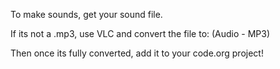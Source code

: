 To make sounds, get your sound file.

If its not a .mp3, use VLC and convert the file to: (Audio - MP3)

Then once its fully converted, add it to your code.org project!